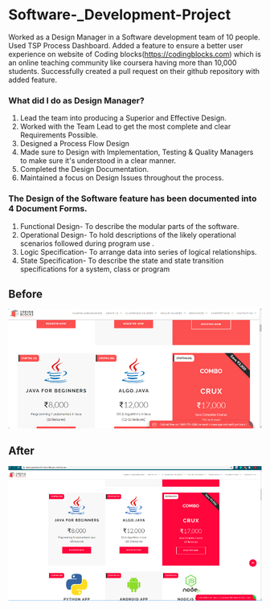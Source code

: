 # Software-_Development-Project

Worked as a Design Manager in a Software development team of 10 people.
Used TSP Process Dashboard.
Added a feature to ensure a better user experience on website of Coding blocks(https://codingblocks.com) which is an online teaching community like coursera having more than 10,000 students.
Successfully created a pull request on their github repository with added feature.


### What did I do as Design Manager?

1. Lead the team into producing a Superior and Effective Design.
2. Worked with the Team Lead to get the most complete and clear Requirements Possible.
3. Designed a Process Flow Design
4. Made sure to Design with Implementation, Testing & Quality Managers to make sure it's understood in a clear manner.
5. Completed the Design Documentation.
6. Maintained a focus on Design Issues throughout the process.



### The Design of the Software feature has been documented into 4 Document Forms.

1. Functional Design-  To describe the modular parts of the software.
2. Operational Design- To hold descriptions of the likely operational scenarios followed during program use .
3. Logic Specification- To arrange data into series of logical relationships.
4. State Specification- To describe the state and state transition specifications for a system, class or program


## Before
![before.PNG](before.PNG)

## After
![after.PNG](after.PNG)

